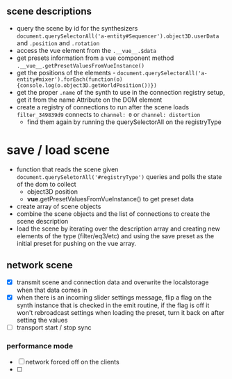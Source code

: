 ## scene descriptions
* query the scene by id for the synthesizers `document.querySelectorAll('a-entity#Sequencer').object3D.userData` and `.position` and `.rotation`
* access the vue element from the `.__vue__.$data`
* get presets information from a vue component method `.__vue__.getPresetValuesFromVueInstance()`
* get the positions of the elements - `document.querySelectorAll('a-entity#mixer').forEach(function(o){console.log(o.object3D.getWorldPosition())})`
* get the proper `.name` of the synth to use in the connection registry setup, get it from the name Attribute on the DOM element
* create a registry of connections to run after the scene loads `filter_349839d9` connects to `channel: 0` or `channel: distortion`
  * find them again by running the querySelectorAll on the registryType

# save / load scene

* function that reads the scene given `document.querySeletorAll('#registryType')` queries and polls the state of the dom to collect
  * object3D position
  * __vue__.getPresetValuesFromVueInstance() to get preset data
* create array of scene objects
* combine the scene objects and the list of connections to create the scene description
* load the scene by iterating over the description array and creating new elements of the type (filter/eq3/etc) and using the save preset as the initial preset for pushing on the vue array.  

## network scene

* [x] transmit scene and connection data and overwrite the localstorage when that data comes in
* [x] when there is an incoming slider settings message, flip a flag on the synth instance that is checked in the emit routine, if the flag is off it won't rebroadcast settings when loading the preset, turn it back on after setting the values
* [ ] transport start / stop sync

### performance mode
* [ ] network forced off on the clients
* [ ]
